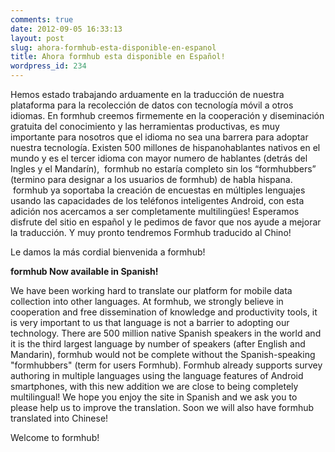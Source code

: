 ```yaml
---
comments: true
date: 2012-09-05 16:33:13
layout: post
slug: ahora-formhub-esta-disponible-en-espanol
title: Ahora formhub esta disponible en Español!
wordpress_id: 234
---
```


Hemos estado trabajando arduamente en la traducción de nuestra plataforma para la recolección de datos con tecnología móvil a otros idiomas. En formhub creemos firmemente en la cooperación y diseminación gratuita del conocimiento y las herramientas productivas, es muy importante para nosotros que el idioma no sea una barrera para adoptar nuestra tecnología. Existen 500 millones de hispanohablantes nativos en el mundo y es el tercer idioma con mayor numero de hablantes (detrás del Ingles y el Mandarín),  formhub no estaría completo sin los “formhubbers” (termino para designar a los usuarios de formhub) de habla hispana.  formhub ya soportaba la creación de encuestas en múltiples lenguajes usando las capacidades de los teléfonos inteligentes Android, con esta adición nos acercamos a ser completamente multilingües! Esperamos disfrute del sitio en español y le pedimos de favor que nos ayude a mejorar la traducción. Y muy pronto tendremos Formhub traducido al Chino!

Le damos la más cordial bienvenida a formhub!

**formhub Now available in Spanish!**

We have been working hard to translate our platform for mobile data collection into other languages​​. At formhub, we strongly believe in cooperation and free dissemination of knowledge and productivity tools, it is very important to us that language is not a barrier to adopting our technology. There are 500 million native Spanish speakers in the world and it is the third largest language by number of speakers (after English and Mandarin), formhub would not be complete without the Spanish-speaking "formhubbers" (term for users Formhub). Formhub already supports survey authoring in multiple languages ​​using the language features of Android smartphones, with this new addition we are close to being completely multilingual! We hope you enjoy the site in Spanish and we ask you to please help us to improve the translation. Soon we will also have formhub translated into Chinese!

Welcome to formhub!
